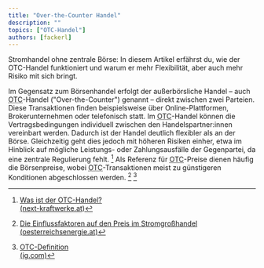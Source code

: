 ```yaml
---
title: "Over-the-Counter Handel"
description: ""
topics: ["OTC-Handel"]
authors: [fackerl]
---
```


Stromhandel ohne zentrale Börse: In diesem Artikel erfährst du, wie der OTC-Handel funktioniert und warum er mehr Flexibilität, aber auch mehr Risiko mit sich bringt.

<!-- more -->

Im Gegensatz zum Börsenhandel erfolgt der außerbörsliche Handel – auch <abbr title="Over-the-Counter">OTC</abbr>-Handel ("Over-the-Counter") genannt – direkt zwischen zwei Parteien. Diese Transaktionen finden beispielsweise über Online-Plattformen, Brokerunternehmen oder telefonisch statt. Im <abbr title="Over-the-Counter">OTC</abbr>-Handel können die Vertragsbedingungen individuell zwischen den Handelspartner:innen vereinbart werden. Dadurch ist der Handel deutlich flexibler als an der Börse. Gleichzeitig geht dies jedoch mit höheren Risiken einher, etwa im Hinblick auf mögliche Leistungs- oder Zahlungsausfälle der Gegenpartei, da eine zentrale Regulierung fehlt. [^kraftwerke] Als Referenz für <abbr title="Over-the-Counter">OTC</abbr>-Preise dienen häufig die Börsenpreise, wobei <abbr title="Over-the-Counter">OTC</abbr>-Transaktionen meist zu günstigeren Konditionen abgeschlossen werden. [^ÖE] [^ig]

[^kraftwerke]: [Was ist der OTC-Handel?<br>(next-kraftwerke.at)](https://www.next-kraftwerke.de/wissen/otc-handel)
[^ÖE]: [Die Einflussfaktoren auf den Preis im Stromgroßhandel<br>(oesterreichsenergie.at)](https://oesterreichsenergie.at/publikationen/dossiers/stromgrosshandel)
[^ig]: [OTC-Definition<br>(ig.com)](https://www.ig.com/at/trading-glossar/otc-definition)
